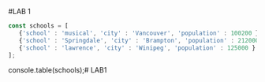 #LAB 1
```javascript
const schools = [
   {'school' : 'musical', 'city' : 'Vancouver', 'population' : 100200 },
   {'school' : 'Springdale', 'city' : 'Brampton', 'population' : 212000 },
   {'school' : 'lawrence', 'city' : 'Winipeg', 'population' : 125000 }   
];
```
console.table(schools);# LAB1
